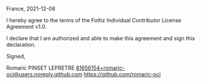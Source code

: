 France, 2021-12-08

I hereby agree to the terms of the Fothz Individual Contributor License Agreement v1.0.

I declare that I am authorized and able to make this agreement and sign this declaration.

Signed,

Romaric PINSET LEPRETRE 81656154+romaric-oci@users.noreply.github.com https://github.com/romaric-oci
